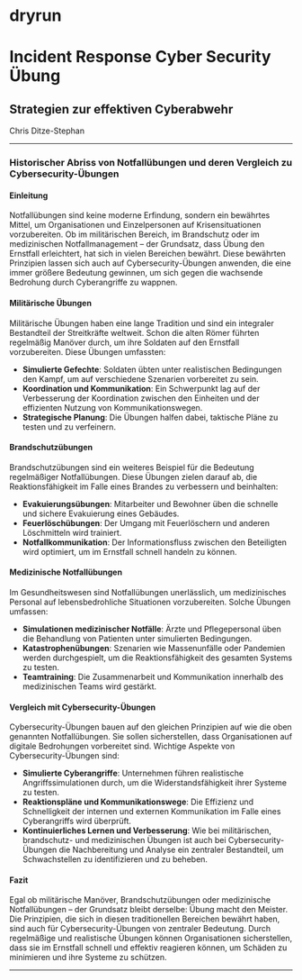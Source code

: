 # dryrun

# Incident Response Cyber Security Übung
## Strategien zur effektiven Cyberabwehr

Chris Ditze-Stephan



---

### Historischer Abriss von Notfallübungen und deren Vergleich zu Cybersecurity-Übungen

#### Einleitung
Notfallübungen sind keine moderne Erfindung, sondern ein bewährtes Mittel, um Organisationen und Einzelpersonen auf Krisensituationen vorzubereiten. Ob im militärischen Bereich, im Brandschutz oder im medizinischen Notfallmanagement – der Grundsatz, dass Übung den Ernstfall erleichtert, hat sich in vielen Bereichen bewährt. Diese bewährten Prinzipien lassen sich auch auf Cybersecurity-Übungen anwenden, die eine immer größere Bedeutung gewinnen, um sich gegen die wachsende Bedrohung durch Cyberangriffe zu wappnen.

#### Militärische Übungen
Militärische Übungen haben eine lange Tradition und sind ein integraler Bestandteil der Streitkräfte weltweit. Schon die alten Römer führten regelmäßig Manöver durch, um ihre Soldaten auf den Ernstfall vorzubereiten. Diese Übungen umfassten:
- **Simulierte Gefechte**: Soldaten übten unter realistischen Bedingungen den Kampf, um auf verschiedene Szenarien vorbereitet zu sein.
- **Koordination und Kommunikation**: Ein Schwerpunkt lag auf der Verbesserung der Koordination zwischen den Einheiten und der effizienten Nutzung von Kommunikationswegen.
- **Strategische Planung**: Die Übungen halfen dabei, taktische Pläne zu testen und zu verfeinern.

#### Brandschutzübungen
Brandschutzübungen sind ein weiteres Beispiel für die Bedeutung regelmäßiger Notfallübungen. Diese Übungen zielen darauf ab, die Reaktionsfähigkeit im Falle eines Brandes zu verbessern und beinhalten:
- **Evakuierungsübungen**: Mitarbeiter und Bewohner üben die schnelle und sichere Evakuierung eines Gebäudes.
- **Feuerlöschübungen**: Der Umgang mit Feuerlöschern und anderen Löschmitteln wird trainiert.
- **Notfallkommunikation**: Der Informationsfluss zwischen den Beteiligten wird optimiert, um im Ernstfall schnell handeln zu können.

#### Medizinische Notfallübungen
Im Gesundheitswesen sind Notfallübungen unerlässlich, um medizinisches Personal auf lebensbedrohliche Situationen vorzubereiten. Solche Übungen umfassen:
- **Simulationen medizinischer Notfälle**: Ärzte und Pflegepersonal üben die Behandlung von Patienten unter simulierten Bedingungen.
- **Katastrophenübungen**: Szenarien wie Massenunfälle oder Pandemien werden durchgespielt, um die Reaktionsfähigkeit des gesamten Systems zu testen.
- **Teamtraining**: Die Zusammenarbeit und Kommunikation innerhalb des medizinischen Teams wird gestärkt.

#### Vergleich mit Cybersecurity-Übungen
Cybersecurity-Übungen bauen auf den gleichen Prinzipien auf wie die oben genannten Notfallübungen. Sie sollen sicherstellen, dass Organisationen auf digitale Bedrohungen vorbereitet sind. Wichtige Aspekte von Cybersecurity-Übungen sind:
- **Simulierte Cyberangriffe**: Unternehmen führen realistische Angriffssimulationen durch, um die Widerstandsfähigkeit ihrer Systeme zu testen.
- **Reaktionspläne und Kommunikationswege**: Die Effizienz und Schnelligkeit der internen und externen Kommunikation im Falle eines Cyberangriffs wird überprüft.
- **Kontinuierliches Lernen und Verbesserung**: Wie bei militärischen, brandschutz- und medizinischen Übungen ist auch bei Cybersecurity-Übungen die Nachbereitung und Analyse ein zentraler Bestandteil, um Schwachstellen zu identifizieren und zu beheben.

#### Fazit
Egal ob militärische Manöver, Brandschutzübungen oder medizinische Notfallübungen – der Grundsatz bleibt derselbe: Übung macht den Meister. Die Prinzipien, die sich in diesen traditionellen Bereichen bewährt haben, sind auch für Cybersecurity-Übungen von zentraler Bedeutung. Durch regelmäßige und realistische Übungen können Organisationen sicherstellen, dass sie im Ernstfall schnell und effektiv reagieren können, um Schäden zu minimieren und ihre Systeme zu schützen.

---

